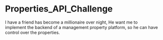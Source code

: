 # Properties_API_Challenge
I have a friend has become a millionaire over night,
He want me to implement the backend of a management property platform, so he can have control over the properties.
